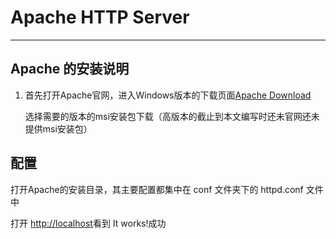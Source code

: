 
  # Apache HTTP Server
  ---
  
  ## Apache 的安装说明
  1. 首先打开Apache官网，进入Windows版本的下载页面[Apache Download](http://archive.apache.org/dist/httpd/binaries/win32/)
      
      选择需要的版本的msi安装包下载（高版本的截止到本文编写时还未官网还未提供msi安装包）
  
  
  
  
  
  
  
  ## 配置
  打开Apache的安装目录，其主要配置都集中在 conf 文件夹下的 httpd.conf 文件中
  
  
  打开 <http://localhost>看到 It works!成功

